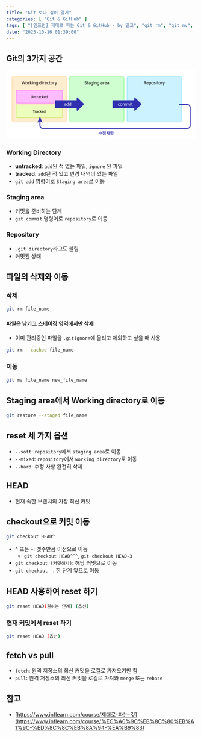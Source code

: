 ```yaml
---
title: "Git 보다 깊이 알기"
categories: [ "Git & GitHub" ]
tags: [ "[인프런] 제대로 파는 Git & GitHub - by 얄코", "git rm", "git mv", "git head", "git checkout", "git fetch", "git pull", "gitignore" ]
date: "2025-10-16 01:39:00"
---
```


## Git의 3가지 공간

![](/assets/img/posts/2025/2025-10-16-Git-보다-깊이-알기/52940046140041.png)

### Working Directory

- **untracked**: `add`된 적 없는 파일, `ignore` 된 파일
- **tracked**: `add`된 적 있고 변경 내역이 있는 파일
- `git add` 명령어로 `Staging area`로 이동

### Staging area

- 커밋을 준비하는 단계
- `git commit` 명령어로 `repository`로 이동

### Repository

- `.git directory`라고도 불림
- 커밋된 상태

## 파일의 삭제와 이동

### 삭제

```bash
git rm file_name
```

#### 파일은 남기고 스테이징 영역에서만 삭제

- 이미 관리중인 파일을 `.gitignore`에 올리고 제외하고 싶을 때 사용 

```bash
git rm --cached file_name
```

### 이동

```bash
git mv file_name new_file_name
```

## Staging area에서 Working directory로 이동

```bash
git restore --staged file_name
```

## reset 세 가지 옵션

- `--soft`: `repository`에서 `staging area`로 이동
- `--mixed`: `repository`에서 `working directory`로 이동
- `--hard`: 수정 사항 완전히 삭제

## HEAD

- 현재 속한 브랜치의 가장 최신 커밋

## checkout으로 커밋 이동

```bash
git checkout HEAD^
```

- `^` 또는 `~`: 갯수만큼 이전으로 이동
  - `git checkout HEAD^^^`, `git checkout HEAD~3`
- `git checkout (커밋해시)`: 해당 커밋으로 이동
- `git checkout -`: 한 단계 앞으로 이동

## HEAD 사용하여 reset 하기

```bash
git reset HEAD(원하는 단계) (옵션)
```

### 현재 커밋에서 reset 하기

```bash
git reset HEAD (옵션)
```

## fetch vs pull

- `fetch`: 원격 저장소의 최신 커밋을 로컬로 가져오기만 함
- `pull`: 원격 저장소의 최신 커밋을 로컬로 가져와 `merge` 또는 `rebase`

## 참고

- [https://www.inflearn.com/course/제대로-파는-깃](https://www.inflearn.com/course/%EC%A0%9C%EB%8C%80%EB%A1%9C-%ED%8C%8C%EB%8A%94-%EA%B9%83)

